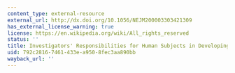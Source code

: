 ```yaml
---
content_type: external-resource
external_url: http://dx.doi.org/10.1056/NEJM200003303421309
has_external_license_warning: true
license: https://en.wikipedia.org/wiki/All_rights_reserved
status: ''
title: Investigators' Responsibilities for Human Subjects in Developing Countries
uid: 792c2816-7461-433e-a950-8fec3aa890bb
wayback_url: ''
---
```

